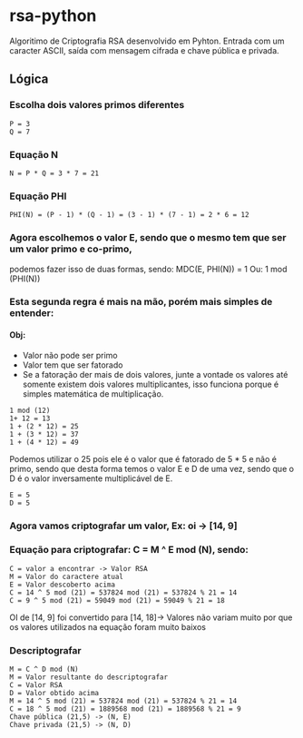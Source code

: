 # rsa-python
Algoritimo de Criptografia RSA desenvolvido em Pyhton.
Entrada com um caracter ASCII, saída com mensagem cifrada e chave pública e privada.

## Lógica
### Escolha dois valores primos diferentes
```
P = 3
Q = 7
```

### Equação N
```
N = P * Q = 3 * 7 = 21
```
### Equação PHI
```
PHI(N) = (P - 1) * (Q - 1) = (3 - 1) * (7 - 1) = 2 * 6 = 12
```

### Agora escolhemos o valor E, sendo que o mesmo tem que ser um valor primo e co-primo,
podemos fazer isso de duas formas, sendo:
MDC(E, PHI(N)) = 1 Ou: 1 mod (PHI(N))

### Esta segunda regra é mais na mão, porém mais simples de entender:
#### Obj:
- Valor não pode ser primo
- Valor tem que ser fatorado
- Se a fatoração der mais de dois valores, junte a vontade os valores até somente
existem dois valores multiplicantes, isso funciona porque é simples matemática de
multiplicação.
```
1 mod (12)
1+ 12 = 13
1 + (2 * 12) = 25
1 + (3 * 12) = 37
1 + (4 * 12) = 49
```
Podemos utilizar o 25 pois ele é o valor que é fatorado de 5 * 5 e não é primo, sendo que
desta forma temos o valor E e D de uma vez, sendo que o D é o valor inversamente
multiplicável de E.

```
E = 5
D = 5
```
### Agora vamos criptografar um valor, Ex: oi -> [14, 9]
### Equação para criptografar: C = M ^ E mod (N), sendo:

```
C = valor a encontrar -> Valor RSA
M = Valor do caractere atual
E = Valor descoberto acima
C = 14 ^ 5 mod (21) = 537824 mod (21) = 537824 % 21 = 14
C = 9 ^ 5 mod (21) = 59049 mod (21) = 59049 % 21 = 18
```

OI de [14, 9] foi convertido para [14, 18]-> Valores não variam muito por que os valores
utilizados na equação foram muito baixos

### Descriptografar
```
M = C ^ D mod (N)
M = Valor resultante do descriptografar
C = Valor RSA
D = Valor obtido acima
M = 14 ^ 5 mod (21) = 537824 mod (21) = 537824 % 21 = 14
C = 18 ^ 5 mod (21) = 1889568 mod (21) = 1889568 % 21 = 9
Chave pública (21,5) -> (N, E)
Chave privada (21,5) -> (N, D)
```
